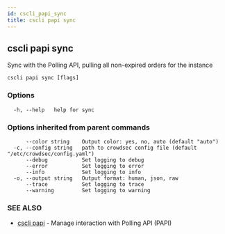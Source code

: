 ```yaml
---
id: cscli_papi_sync
title: cscli papi sync
---
```

## cscli papi sync

Sync with the Polling API, pulling all non-expired orders for the instance

```
cscli papi sync [flags]
```

### Options

```
  -h, --help   help for sync
```

### Options inherited from parent commands

```
      --color string    Output color: yes, no, auto (default "auto")
  -c, --config string   path to crowdsec config file (default "/etc/crowdsec/config.yaml")
      --debug           Set logging to debug
      --error           Set logging to error
      --info            Set logging to info
  -o, --output string   Output format: human, json, raw
      --trace           Set logging to trace
      --warning         Set logging to warning
```

### SEE ALSO

* [cscli papi](/cscli/cscli_papi.md)	 - Manage interaction with Polling API (PAPI)

